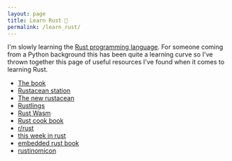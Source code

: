 ```yaml
---
layout: page
title: Learn Rust 🦀
permalink: /learn_rust/
---
```


I'm slowly learning the [Rust programming language](https://www.rust-lang.org/).
For someone coming from a Python background this has been quite a learning curve so I've thrown together this page of useful resources I've found when it comes to learning Rust.

- [The book](https://doc.rust-lang.org/book/)
- [Rustacean station](https://rustacean-station.org/)
- [The new rustacean](https://newrustacean.com/)
- [Rustlings](https://github.com/rust-lang/rustlings)
- [Rust Wasm](https://rustwasm.github.io/docs/book/)
- [Rust cook book](https://rust-lang-nursery.github.io/rust-cookbook/)
- [r/rust](https://www.reddit.com/r/rust/)
- [this week in rust](https://this-week-in-rust.org/)
- [embedded rust book](https://docs.rust-embedded.org/book/)
- [rustinomicon](https://doc.rust-lang.org/nomicon/)